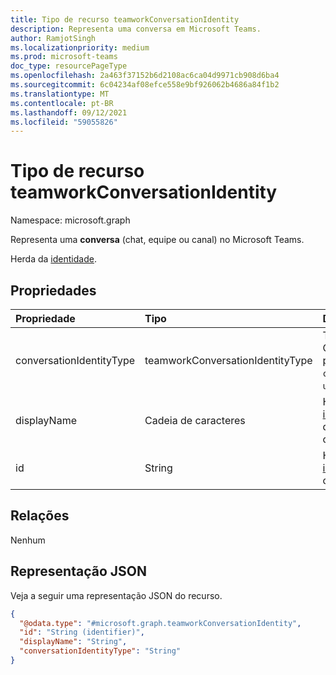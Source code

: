```yaml
---
title: Tipo de recurso teamworkConversationIdentity
description: Representa uma conversa em Microsoft Teams.
author: RamjotSingh
ms.localizationpriority: medium
ms.prod: microsoft-teams
doc_type: resourcePageType
ms.openlocfilehash: 2a463f37152b6d2108ac6ca04d9971cb908d6ba4
ms.sourcegitcommit: 6c04234af08efce558e9bf926062b4686a84f1b2
ms.translationtype: MT
ms.contentlocale: pt-BR
ms.lasthandoff: 09/12/2021
ms.locfileid: "59055826"
---
```

# <a name="teamworkconversationidentity-resource-type"></a>Tipo de recurso teamworkConversationIdentity

Namespace: microsoft.graph

Representa uma **conversa** (chat, equipe ou canal) no Microsoft Teams.

Herda da [identidade](../resources/identity.md).

## <a name="properties"></a>Propriedades
|Propriedade|Tipo|Descrição|
|:---|:---|:---|
|conversationIdentityType|teamworkConversationIdentityType|Tipo de conversa. Os valores possíveis são: `team`, `channel`, `chat`, e `unknownFutureValue`.|
|displayName|Cadeia de caracteres|Herdado da [identidade](../resources/identity.md). Nome de exibição da conversa. Opcional.|
|id|String|Herdado da [identidade](../resources/identity.md). ID da conversa.|

## <a name="relationships"></a>Relações
Nenhum

## <a name="json-representation"></a>Representação JSON
Veja a seguir uma representação JSON do recurso.
<!-- {
  "blockType": "resource",
  "@odata.type": "microsoft.graph.teamworkConversationIdentity"
}
-->
``` json
{
  "@odata.type": "#microsoft.graph.teamworkConversationIdentity",
  "id": "String (identifier)",
  "displayName": "String",
  "conversationIdentityType": "String"
}
```

